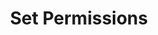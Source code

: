 ---
sidebar_position: 3
title: "Set Permissions"
sidebar_label: "Set Permissions"
description: "Control file access in Debian environments - analyze permission models, chmod operations, ownership structures, and advanced access control lists (ACLs)."
keywords:
  - "debian file permissions"
  - "chmod operations"
  - "file ownership"
  - "access control lists"
  - "permission management"
tags:
  - debian
  - file-permissions
  - chmod
  - access-control
  - security
slug: /linux/debian/administration/user-management/set-permissions
---